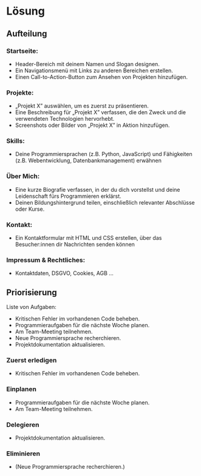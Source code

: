 # Lösung

## Aufteilung

### **Startseite:**

- Header-Bereich mit deinem Namen und Slogan designen.
- Ein Navigationsmenü mit Links zu anderen Bereichen erstellen.
- Einen Call-to-Action-Button zum Ansehen von Projekten hinzufügen.

### **Projekte:**

- „Projekt X” auswählen, um es zuerst zu präsentieren.
- Eine Beschreibung für „Projekt X” verfassen, die den Zweck und die verwendeten Technologien
  hervorhebt.
- Screenshots oder Bilder von „Projekt X” in Aktion hinzufügen.

### **Skills:**

- Deine Programmiersprachen (z.B. Python, JavaScript) und Fähigkeiten (z.B. Webentwicklung,
  Datenbankmanagement) erwähnen

### **Über Mich:**

- Eine kurze Biografie verfassen, in der du dich vorstellst und deine Leidenschaft fürs
  Programmieren erklärst.
- Deinen Bildungshintergrund teilen, einschließlich relevanter Abschlüsse oder Kurse.

### **Kontakt:**

- Ein Kontaktformular mit HTML und CSS erstellen, über das Besucher:innen dir Nachrichten senden
  können

### **Impressum & Rechtliches:**

- Kontaktdaten, DSGVO, Cookies, AGB ...

## Priorisierung

Liste von Aufgaben:

- Kritischen Fehler im vorhandenen Code beheben.
- Programmieraufgaben für die nächste Woche planen.
- Am Team-Meeting teilnehmen.
- Neue Programmiersprache recherchieren.
- Projektdokumentation aktualisieren.

### Zuerst erledigen

- Kritischen Fehler im vorhandenen Code beheben.

### Einplanen

- Programmieraufgaben für die nächste Woche planen.
- Am Team-Meeting teilnehmen.

### Delegieren

- Projektdokumentation aktualisieren.

### Eliminieren

- (Neue Programmiersprache recherchieren.)
